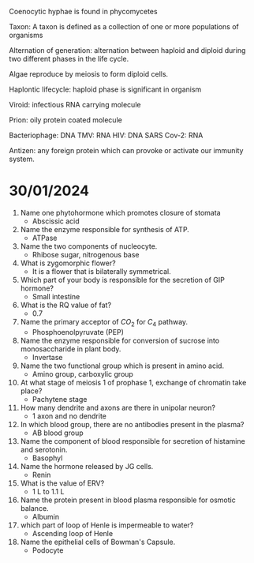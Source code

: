 Coenocytic hyphae is found in phycomycetes

Taxon: A taxon is defined as a collection of one or more populations of organisms

Alternation of generation: alternation between haploid and diploid during two different phases in the life cycle. 

Algae reproduce by meiosis to form diploid cells. 

Haplontic lifecycle: haploid phase is significant in organism 

Viroid: infectious RNA carrying molecule 

Prion: oily protein coated molecule 

Bacteriophage: DNA 
TMV: RNA 
HIV: DNA 
SARS Cov-2: RNA 

Antizen: any foreign protein which can provoke or activate our immunity system. 

# 30/01/2024

1. Name one phytohormone which promotes closure of stomata 
    - Abscissic acid 
2. Name the enzyme responsible for synthesis of ATP.
    - ATPase 
3. Name the two components of nucleocyte. 
    - Rhibose sugar, nitrogenous base 
4. What is zygomorphic flower? 
    - It is a flower that is bilaterally symmetrical. 
5. Which part of your body is responsible for the secretion of GIP hormone? 
    - Small intestine 
6. What is the RQ value of fat? 
    - 0.7 
7. Name the primary acceptor of $CO_2$ for $C_4$ pathway. 
    - Phosphoenolpyruvate (PEP)
8. Name the enzyme responsible for conversion of sucrose into monosaccharide in plant body. 
    - Invertase 
9. Name the two functional group which is present in amino acid. 
    - Amino group, carboxylic group 
10. At what stage of meiosis 1 of prophase 1, exchange of chromatin take place? 
    - Pachytene stage 
11. How many dendrite and axons are there in unipolar neuron? 
    - 1 axon and no dendrite 
12. In which blood group, there are no antibodies present in the plasma? 
    - AB blood group 
13. Name the component of blood responsible for secretion of histamine and serotonin. 
    - Basophyl 
14. Name the hormone released by JG cells. 
    - Renin 
15. What is the value of ERV? 
    - 1 L to 1.1 L 
16. Name the protein present in blood plasma responsible for osmotic balance. 
    - Albumin 
17. which part of loop of Henle is impermeable to water? 
    - Ascending loop of Henle
18. Name the epithelial cells of Bowman's Capsule. 
    - Podocyte
